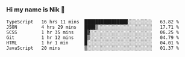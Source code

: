 ### Hi my name is Nik 👋

<!--
**NikDoe/NikDoe** is a ✨ _special_ ✨ repository because its `README.md` (this file) appears on your GitHub profile.

Here are some ideas to get you started:

- 🔭 I’m currently working on ...
- 🌱 I’m currently learning ...
- 👯 I’m looking to collaborate on ...
- 🤔 I’m looking for help with ...
- 💬 Ask me about ...
- 📫 How to reach me: ...
- 😄 Pronouns: ...
- ⚡ Fun fact: ...
-->

<!--START_SECTION:waka-->

```text
TypeScript   16 hrs 11 mins  ████████████████░░░░░░░░░   63.82 %
JSON         4 hrs 29 mins   ████▒░░░░░░░░░░░░░░░░░░░░   17.71 %
SCSS         1 hr 35 mins    █▓░░░░░░░░░░░░░░░░░░░░░░░   06.25 %
Git          1 hr 12 mins    █▒░░░░░░░░░░░░░░░░░░░░░░░   04.79 %
HTML         1 hr 1 min      █░░░░░░░░░░░░░░░░░░░░░░░░   04.01 %
JavaScript   20 mins         ▒░░░░░░░░░░░░░░░░░░░░░░░░   01.37 %
```

<!--END_SECTION:waka-->
